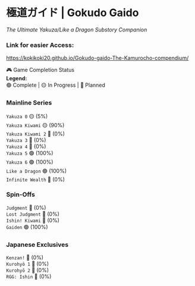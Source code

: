 # 極道ガイド | Gokudo Gaido  
*The Ultimate Yakuza/Like a Dragon Substory Companion*  

### Link for easier Access:
https://kokikoki20.github.io/Gokudo-gaido-The-Kamurocho-compendium/

🎮 Game Completion Status  
**Legend:**  
🟢 Complete | 🟡 In Progress | 🔴 Planned  

### Mainline Series
`Yakuza 0` 🟡 (5%)  
`Yakuza Kiwami` 🟡 (90%)  
`Yakuza Kiwami 2` 🔴 (0%)  
`Yakuza 3` 🔴 (0%)  
`Yakuza 4` 🔴 (0%)  
`Yakuza 5` 🟢 (100%)  
`Yakuza 6` 🟢 (100%)  
`Like a Dragon` 🟢 (100%)  
`Infinite Wealth` 🔴 (0%)  

### Spin-Offs
`Judgment` 🔴 (0%)  
`Lost Judgment` 🔴 (0%)  
`Ishin! Kiwami` 🔴 (0%)  
`Gaiden` 🟢 (100%)  

### Japanese Exclusives
`Kenzan!` 🔴 (0%)  
`Kurohyō 1` 🔴 (0%)  
`Kurohyō 2` 🔴 (0%)          
`RGG: Ishin` 🔴 (0%)            
